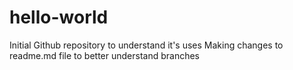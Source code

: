 # hello-world
Initial Github repository to understand it's uses
Making changes to readme.md file to better understand branches

